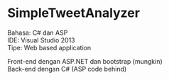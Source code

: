 # SimpleTweetAnalyzer

Bahasa: C# dan ASP <br>
IDE: Visual Studio 2013 <br>
Tipe: Web based application <br>

Front-end dengan ASP.NET dan bootstrap (mungkin) <br>
Back-end dengan C# (ASP code behind)
